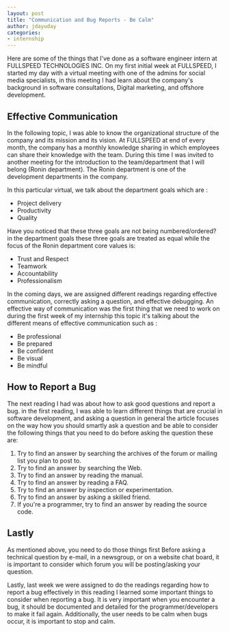 ```yaml
---
layout: post
title: "Communication and Bug Reports - Be Calm"
author: jdayuday
categories: 
- internship
---
```


Here are some of the things that I've done as a software engineer intern at FULLSPEED TECHNOLOGIES INC. On my first initial week at FULLSPEED, I started my day with a virtual meeting with one of the admins for social media specialists, in this meeting I had learn about the company's background in software consultations, Digital marketing, and offshore development.

## Effective Communication

In the following topic, I was able to know the organizational structure of the company and its mission and its vision. At FULLSPEED at end of every month, the company has a monthly knowledge sharing in which employees can share their knowledge with the team. During this time I was invited to another meeting for the introduction to the team/department that I will belong (Ronin department). The Ronin department is one of the development departments in the company.

In this particular virtual, we talk about the department goals which are :
- Project delivery
- Productivity
- Quality

Have you noticed that these three goals are not being numbered/ordered? in the department goals these three goals are treated as equal while the focus of the Ronin department core values is: 

- Trust and Respect
- Teamwork
- Accountability
- Professionalism

In the coming days, we are assigned different readings regarding effective communication, correctly asking a question, and effective debugging. An effective way of communication was the first thing that we need to work on during the first week of my internship this topic it's talking about the different means of effective communication such as :

- Be professional
- Be prepared
- Be confident
- Be visual
- Be mindful

## How to Report a Bug

The next reading I had was about how to ask good questions and report a bug. in the first reading, I was able to learn different things that are crucial in software development, and asking a question in general the article focuses on the way how you should smartly ask a question and be able to consider the following things that you need to do before asking the question these are:

1.  Try to find an answer by searching the archives of the forum or mailing list you plan to post to.
2.  Try to find an answer by searching the Web.
3.  Try to find an answer by reading the manual.
4.  Try to find an answer by reading a FAQ.
5.  Try to find an answer by inspection or experimentation.
6.  Try to find an answer by asking a skilled friend.
7.  If you're a programmer, try to find an answer by reading the source code.

## Lastly

As mentioned above, you need to do those things first Before asking a technical question by e-mail, in a newsgroup, or on a website chat board, it is important to consider which forum you will be posting/asking your question.

Lastly, last week we were assigned to do the readings regarding how to report a bug effectively in this reading I learned some important things to consider when reporting a bug. It is very important when you encounter a bug, it should be documented and detailed for the programmer/developers to make it fail again. Additionally, the user needs to be calm when bugs occur, it is important to stop and calm.
